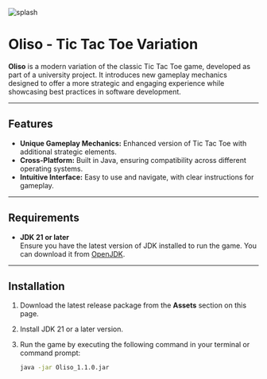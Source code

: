 ![splash](https://github.com/user-attachments/assets/73433bbd-939d-4d9a-a1da-dacf325bf0ab)

# Oliso - Tic Tac Toe Variation  

**Oliso** is a modern variation of the classic Tic Tac Toe game, developed as part of a university project. It introduces new gameplay mechanics designed to offer a more strategic and engaging experience while showcasing best practices in software development.

---

## Features  

- **Unique Gameplay Mechanics:** Enhanced version of Tic Tac Toe with additional strategic elements.  
- **Cross-Platform:** Built in Java, ensuring compatibility across different operating systems.  
- **Intuitive Interface:** Easy to use and navigate, with clear instructions for gameplay.  

---

## Requirements  

- **JDK 21 or later**  
  Ensure you have the latest version of JDK installed to run the game. You can download it from [OpenJDK](https://openjdk.org/).

---

## Installation  

1. Download the latest release package from the **Assets** section on this page.  
2. Install JDK 21 or a later version.  
3. Run the game by executing the following command in your terminal or command prompt:  

   ```sh
   java -jar Oliso_1.1.0.jar
   ```
